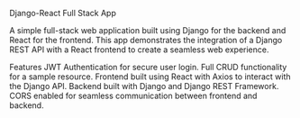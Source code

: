 Django-React Full Stack App

A simple full-stack web application built using Django for the backend and React for the frontend. This app demonstrates the integration of a Django REST API with a React frontend to create a seamless web experience.

Features
JWT Authentication for secure user login.
Full CRUD functionality for a sample resource.
Frontend built using React with Axios to interact with the Django API.
Backend built with Django and Django REST Framework.
CORS enabled for seamless communication between frontend and backend.
